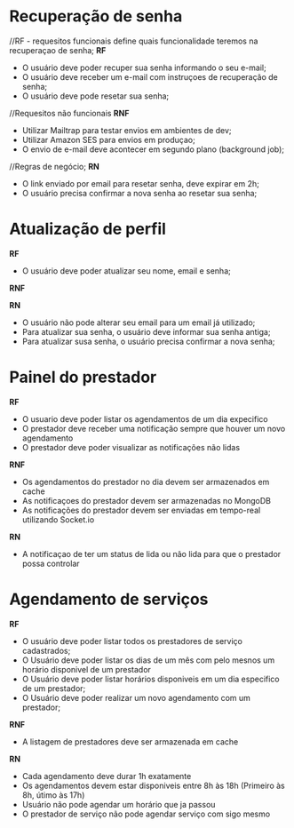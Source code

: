 # Recuperação de senha

 //RF - requesitos funcionais define quais funcionalidade teremos na recuperaçao de senha;
  **RF**

  - O usuário deve poder recuper sua senha informando o seu e-mail;
  - O usuário deve receber um e-mail com instruçoes de recuperação de senha;
  - O usuário deve pode resetar sua senha;

 //Requesitos não funcionais
  **RNF**

  - Utilizar Mailtrap para testar envios em ambientes de dev;
  - Utilizar Amazon SES para envios em produçao;
  - O envio de e-mail deve acontecer em segundo plano (background job);


 //Regras de negócio;
  **RN**

  - O link enviado por email para resetar senha, deve expirar em 2h;
  - O usuário precisa confirmar a nova senha ao resetar  sua senha;

# Atualização de perfil

  **RF**

  - O usuário deve poder atualizar seu nome, email e senha;

  **RNF**

  **RN**
  - O usuário não pode alterar seu email para um email já utilizado;
  - Para atualizar sua senha, o usuário deve informar sua senha antiga;
  - Para atualizar susa senha, o usuário precisa confirmar a nova senha;

# Painel do prestador

 **RF**

  - O usuario deve poder listar os agendamentos de um dia expecifico
  - O prestador deve receber uma notificação sempre que houver um novo agendamento
  - O prestador deve poder visualizar as notificações não lidas

 **RNF**

  - Os agendamentos do prestador no dia devem ser armazenados em cache
  - As notificaçoes do prestador devem ser armazenadas no MongoDB
  - As notificações do prestador devem ser enviadas em tempo-real utilizando Socket.io


 **RN**

  - A notificaçao de ter um status de lida ou não lida para que o prestador possa controlar


# Agendamento de serviços

  **RF**
  - O usuário deve poder listar todos os prestadores de serviço cadastrados;
  - O Usuário deve poder listar os dias de um mês com pelo mesnos um horário disponivel de um prestador
  - O Usuário deve poder listar horários disponiveis em um dia especifico de um prestador;
  - O Usuário deve poder realizar um novo agendamento com um prestador;

  **RNF**
  - A listagem de prestadores deve ser armazenada em cache

  **RN**
  - Cada agendamento deve durar 1h exatamente
  - Os agendamentos devem estar disponiveis entre 8h às 18h (Primeiro às 8h, útimo às 17h)
  - Usuário não pode agendar um horário que ja passou
  - O prestador de serviço não pode agendar serviço com sigo mesmo





